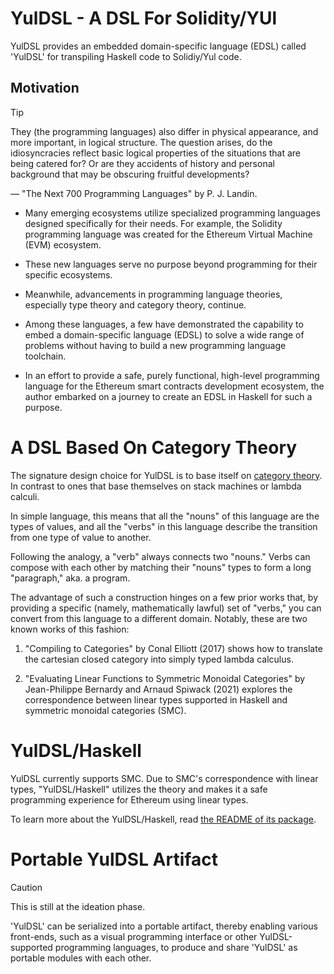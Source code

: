 YulDSL - A DSL For Solidity/YUl
===============================

YulDSL provides an embedded domain-specific language (EDSL) called 'YulDSL' for transpiling Haskell code to Solidiy/Yul
code.

Motivation
----------

> [!TIP]
>
> They (the programming languages) also differ in physical appearance, and more important, in logical structure. The
> question arises, do the idiosyncracies reflect basic logical properties of the situations that are being catered for?
> Or are they accidents of history and personal background that may be obscuring fruitful developments?
>
> — "The Next 700 Programming Languages" by P. J. Landin.

* Many emerging ecosystems utilize specialized programming languages designed specifically for their needs. For example,
  the Solidity programming language was created for the Ethereum Virtual Machine (EVM) ecosystem.

* These new languages serve no purpose beyond programming for their specific ecosystems.

* Meanwhile, advancements in programming language theories, especially type theory and category theory, continue.

* Among these languages, a few have demonstrated the capability to embed a domain-specific language (EDSL) to solve a
  wide range of problems without having to build a new programming language toolchain.

* In an effort to provide a safe, purely functional, high-level programming language for the Ethereum smart contracts
  development ecosystem, the author embarked on a journey to create an EDSL in Haskell for such a purpose.

A DSL Based On Category Theory
========================

The signature design choice for YulDSL is to base itself on [category
theory](https://ncatlab.org/nlab/show/category+theory). In contrast to ones that base themselves on stack machines or
lambda calculi.

In simple language, this means that all the "nouns" of this language are the types of values, and all the "verbs" in
this language describe the transition from one type of value to another.

Following the analogy, a "verb" always connects two "nouns." Verbs can compose with each other by matching their "nouns"
types to form a long "paragraph," aka. a program.

The advantage of such a construction hinges on a few prior works that, by providing a specific (namely, mathematically
lawful) set of "verbs," you can convert from this language to a different domain. Notably, these are two known works of
this fashion:

1) "Compiling to Categories" by Conal Elliott (2017) shows how to translate the cartesian closed category into simply
typed lambda calculus.

2) "Evaluating Linear Functions to Symmetric Monoidal Categories" by Jean-Philippe Bernardy and Arnaud Spiwack (2021)
explores the correspondence between linear types supported in Haskell and symmetric monoidal categories (SMC).

YulDSL/Haskell
===========

YulDSL currently supports SMC. Due to SMC's correspondence with linear types, "YulDSL/Haskell" utilizes the theory and
makes it a safe programming experience for Ethereum using linear types.

To learn more about the YulDSL/Haskell, read [the README of its package](../yul-dsl-linear-smc/README.md).

Portable YulDSL Artifact
========================

> [!Caution]
>
> This is still at the ideation phase.

'YulDSL' can be serialized into a portable artifact, thereby enabling various front-ends, such as a visual programming
interface or other YulDSL-supported programming languages, to produce and share 'YulDSL' as portable modules with each
other.
